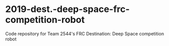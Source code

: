# 2019-dest.-deep-space-frc-competition-robot
Code repository for Team 2544's FRC Destination: Deep Space competition robot
